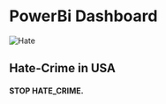# PowerBi Dashboard 
![Hate](https://user-images.githubusercontent.com/51001457/122974429-eb93c680-d3af-11eb-8a02-a492e49bc724.jpg)

## Hate-Crime in USA
#### STOP HATE_CRIME.
